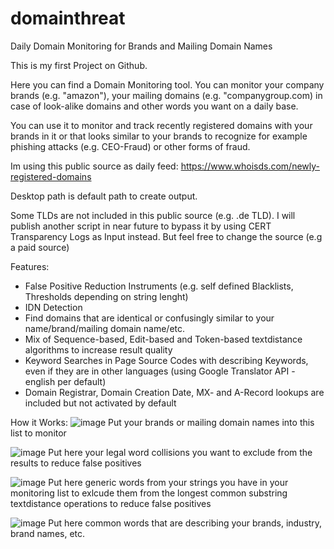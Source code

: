 # domainthreat
Daily Domain Monitoring for Brands and Mailing Domain Names

This is my first Project on Github.

Here you can find a Domain Monitoring tool. You can monitor your company brands (e.g. "amazon"), your mailing domains (e.g. "companygroup.com) in case of look-alike domains and other words you want on a daily base.

You can use it to monitor and track recently registered domains with your brands in it or that looks similar to your brands to recognize for example phishing attacks (e.g. CEO-Fraud) or other forms of fraud.

Im using this public source as daily feed:
https://www.whoisds.com/newly-registered-domains

Desktop path is default path to create output.

Some TLDs are not included in this public source (e.g. .de TLD). I will publish another script in near future to bypass it by using CERT Transparency Logs as Input instead. But feel free to change the source (e.g a paid source)

Features:
- False Positive Reduction Instruments (e.g. self defined Blacklists, Thresholds depending on string lenght)
- IDN Detection
- Find domains that are identical or confusingly similar to your name/brand/mailing domain name/etc.
- Mix of Sequence-based, Edit-based and Token-based textdistance algorithms to increase result quality
- Keyword Searches in Page Source Codes with describing Keywords, even if they are in other languages (using Google Translator API - english per default)
- Domain Registrar, Domain Creation Date, MX- and A-Record lookups are included but not activated by default


How it Works:
![image](https://user-images.githubusercontent.com/124390875/216680838-2f862bb8-093c-4fbf-a5bf-d53c4f45e9c3.png)
Put your brands or mailing domain names into this list to monitor

![image](https://user-images.githubusercontent.com/124390875/216681164-9e82874c-a0bb-4658-b3c5-7408753cd4b7.png)
Put here your legal word collisions you want to exclude from the results to reduce false positives

![image](https://user-images.githubusercontent.com/124390875/216681414-59efc295-50ac-4241-a8b2-61e3d38b5f9b.png)
Put here generic words from your strings you have in your monitoring list to exlcude them from the longest common substring textdistance operations to reduce false positives

![image](https://user-images.githubusercontent.com/124390875/216681886-731b918b-87bf-4812-b2eb-448976c7e497.png)
Put here common words that are describing your brands, industry, brand names, etc. 
